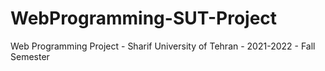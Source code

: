 # WebProgramming-SUT-Project
Web Programming Project - Sharif University of Tehran - 2021-2022 - Fall Semester
